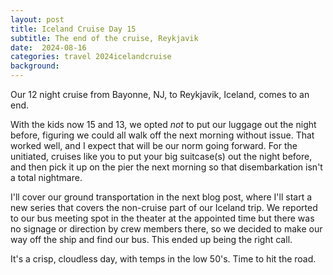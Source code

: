 ```yaml
---
layout: post
title: Iceland Cruise Day 15
subtitle: The end of the cruise, Reykjavik
date:  2024-08-16
categories: travel 2024icelandcruise
background: 
---
```


Our 12 night cruise from Bayonne, NJ, to Reykjavik, Iceland, comes to an end.

With the kids now 15 and 13, we opted _not_ to put our luggage out the night before, figuring we could all walk off the next morning without issue. That worked well, and I expect that will be our norm going forward. For the unitiated, cruises like you to put your big suitcase(s) out the night before, and then pick it up on the pier the next morning so that disembarkation isn't a total nightmare.

I'll cover our ground transportation in the next blog post, where I'll start a new series that covers the non-cruise part of our Iceland trip. We reported to our bus meeting spot in the theater at the appointed time but there was no signage or direction by crew members there, so we decided to make our way off the ship and find our bus. This ended up being the right call.

It's a crisp, cloudless day, with temps in the low 50's. Time to hit the road.
